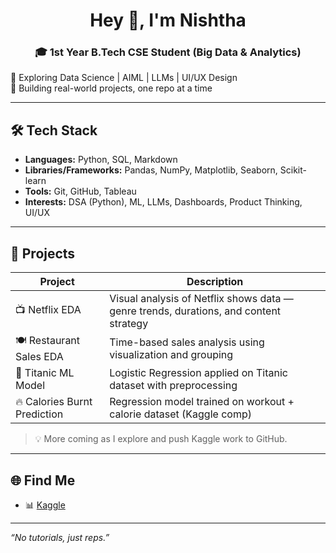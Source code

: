 <h1 align="center">Hey 👋, I'm Nishtha</h1>
<h3 align="center">🎓 1st Year B.Tech CSE Student (Big Data & Analytics)</h3>

📍 Exploring Data Science | AIML | LLMs | UI/UX Design  
🚀 Building real-world projects, one repo at a time

---

## 🛠️ Tech Stack

- **Languages:** Python, SQL, Markdown  
- **Libraries/Frameworks:** Pandas, NumPy, Matplotlib, Seaborn, Scikit-learn  
- **Tools:** Git, GitHub, Tableau  
- **Interests:** DSA (Python), ML, LLMs, Dashboards, Product Thinking, UI/UX

---

## 🚧 Projects

| Project | Description |
|--------|-------------|
| 📺 Netflix EDA | Visual analysis of Netflix shows data — genre trends, durations, and content strategy |
| 🍽️ Restaurant Sales EDA | Time-based sales analysis using visualization and grouping |
| 🚢 Titanic ML Model | Logistic Regression applied on Titanic dataset with preprocessing |
| 🔥 Calories Burnt Prediction | Regression model trained on workout + calorie dataset (Kaggle comp) |

> 💡 More coming as I explore and push Kaggle work to GitHub.

---

## 🌐 Find Me

- 📊 [Kaggle](https://www.kaggle.com/nishtha711)

---

_“No tutorials, just reps.”_
